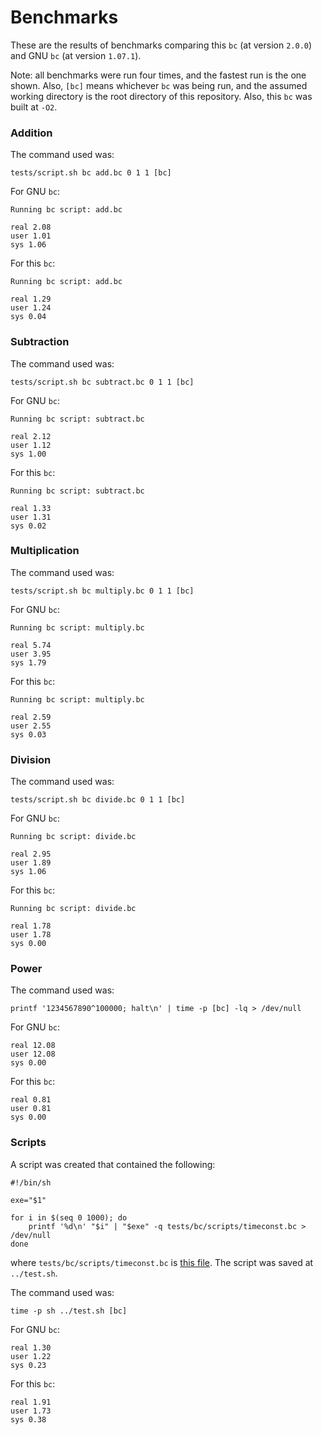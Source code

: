# Benchmarks

These are the results of benchmarks comparing this `bc` (at version `2.0.0`) and
GNU `bc` (at version `1.07.1`).

Note: all benchmarks were run four times, and the fastest run is the one shown.
Also, `[bc]` means whichever `bc` was being run, and the assumed working
directory is the root directory of this repository. Also, this `bc` was built at
`-O2`.

### Addition

The command used was:

```
tests/script.sh bc add.bc 0 1 1 [bc]
```

For GNU `bc`:

```
Running bc script: add.bc

real 2.08
user 1.01
sys 1.06
```

For this `bc`:

```
Running bc script: add.bc

real 1.29
user 1.24
sys 0.04
```

### Subtraction

The command used was:

```
tests/script.sh bc subtract.bc 0 1 1 [bc]
```

For GNU `bc`:

```
Running bc script: subtract.bc

real 2.12
user 1.12
sys 1.00
```

For this `bc`:

```
Running bc script: subtract.bc

real 1.33
user 1.31
sys 0.02
```

### Multiplication

The command used was:

```
tests/script.sh bc multiply.bc 0 1 1 [bc]
```

For GNU `bc`:

```
Running bc script: multiply.bc

real 5.74
user 3.95
sys 1.79
```

For this `bc`:

```
Running bc script: multiply.bc

real 2.59
user 2.55
sys 0.03
```

### Division

The command used was:

```
tests/script.sh bc divide.bc 0 1 1 [bc]
```

For GNU `bc`:

```
Running bc script: divide.bc

real 2.95
user 1.89
sys 1.06
```

For this `bc`:

```
Running bc script: divide.bc

real 1.78
user 1.78
sys 0.00
```

### Power

The command used was:

```
printf '1234567890^100000; halt\n' | time -p [bc] -lq > /dev/null
```

For GNU `bc`:

```
real 12.08
user 12.08
sys 0.00
```

For this `bc`:

```
real 0.81
user 0.81
sys 0.00
```

### Scripts

A script was created that contained the following:

```
#!/bin/sh

exe="$1"

for i in $(seq 0 1000); do
	printf '%d\n' "$i" | "$exe" -q tests/bc/scripts/timeconst.bc > /dev/null
done
```

where `tests/bc/scripts/timeconst.bc` is [this file][1]. The script was saved at
`../test.sh`.

The command used was:

```
time -p sh ../test.sh [bc]
```

For GNU `bc`:

```
real 1.30
user 1.22
sys 0.23
```

For this `bc`:

```
real 1.91
user 1.73
sys 0.38
```

[1]: https://github.com/torvalds/linux/blob/master/kernel/time/timeconst.bc
